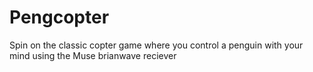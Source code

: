 # Pengcopter
Spin on the classic copter game where you control a penguin with your mind using the Muse brianwave reciever
